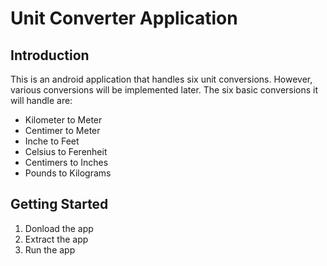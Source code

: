# Unit Converter Application

## Introduction
This is an android application that handles six unit conversions. However, various conversions will be implemented later. The six basic conversions it will handle are:
- Kilometer to Meter
- Centimer to Meter
- Inche to Feet
- Celsius to Ferenheit
- Centimers to Inches
- Pounds to Kilograms

## Getting Started
1. Donload the app
2. Extract the app
3. Run the app
